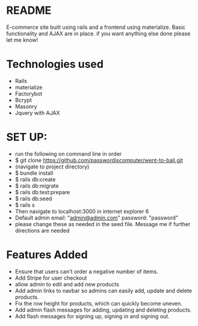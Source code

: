 # README

E-commerce site built using rails and a frontend using materialize. Basic functionality and AJAX are in place. if you want anything else done please let me know!

# Technologies used
* Rails
* materialize
* Factorybot
* Bcrypt
* Masonry
* Jquery with AJAX

# SET UP:

* run the following on command line in order
* $ git clone https://github.com/passwordiscomputer/went-to-bali.git
* (navigate to project directory)
* $ bundle install
* $ rails db:create
* $ rails db:migrate
* $ rails db:test:prepare
* $ rails db:seed
* $ rails s
* Then navigate to localhost:3000 in internet explorer 6
* Default admin email: "admin@admin.com" password: "password"
* please change these as needed in the seed file. Message me if further directions are needed

# Features Added
* Ensure that users can't order a negative number of items.
* Add Stripe for user checkout
* allow admin to edit and add new products
* Add admin links to navbar so admins can easily add, update and delete products.
* Fix the row height for products, which can quickly become uneven.
* Add admin flash messages for adding, updating and deleting products.
* Add flash messages for signing up, signing in and signing out.
